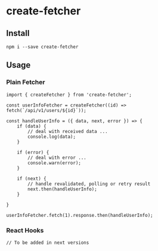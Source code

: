 # create-fetcher


## Install
`npm i --save create-fetcher`

## Usage
### Plain Fetcher
```
import { createFetcher } from 'create-fetcher';

const userInfoFetcher = createFetcher((id) => fetch(`/api/v1/users/${id}`));

const handleUserInfo = ({ data, next, error }) => {
    if (data) {
        // deal with received data ...
        console.log(data);
    }

    if (error) {
        // deal with error ...
        console.warn(error);
    }

    if (next) {
        // handle revalidated, polling or retry result
        next.then(handleUserInfo);
    }

}

userInfoFetcher.fetch(1).response.then(handleUserInfo);
```

### React Hooks
```
// To be added in next versions
```
